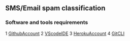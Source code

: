 ## SMS/Email spam classification

### Software and tools requirements

1 [GithubAccount](https://github.com)
2 [VScodeIDE](https://code.visualstudio.com/)
3 [HerokuAccount](https://heroku.com)
4 [GitCLI](https://git-scm.com/docs/gitcli)